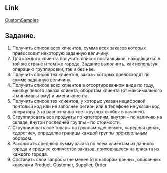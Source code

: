## Link

[CustomSamples](https://github.com/mtsyvis/.NET-Training.-Spring-2019/blob/master/NET1.S.2019.Tsyvis.18/CustomSamples.cs)

## Задание. 

1.	Получить список всех клиентов, сумма всех заказов которых превосходит некоторую заданную величину.
2.	Для каждого клиента получить список поставщиков, находящихся в той же стране и том же городе. Задание выполнить, как используя операцию группировки, так и без нее.
3.	Получить список тех клиентов, заказы которых превосходят по сумме заданную величину.
4.	Получить список всех клиентов в отсортированном виде по году, месяцу певого заказа клиента, оборотам клиента (от максимального к минимальному) и имени клиента.
5.	Получить список тех клиентов, у которых указан нецифровой почтовый код или не заполнен регион или в телефоне не указан код оператора (что равнозначно «нет круглых скобок в начале»).
6.	Сгруппировать все продукты по категориям, внутри – по наличию на складе, внутри последней группы - по стоимости.
7.	Сгруппировать все товары по группам «дешевые», «средняя цена», «дорогие», определив границы каждой группы произвольным образом.
8.	Рассчитать среднюю сумму заказа по всем клиентам из данного города и среднее количество заказов, приходящееся на клиента из каждого города.
9.	Cоставить свои запросы (не менее 5) к наборам данных, описанных классами Product, Customer, Supplier, Order.
